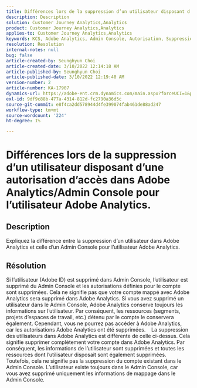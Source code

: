 ```yaml
---
title: Différences lors de la suppression d’un utilisateur disposant d’une autorisation d’accès dans Adobe Analytics/Admin Console pour l’utilisateur Adobe Analytics.
description: Description
solution: Customer Journey Analytics,Analytics
product: Customer Journey Analytics,Analytics
applies-to: Customer Journey Analytics,Analytics
keywords: KCS, Adobe Analytics, Admin Console, Autorisation, Suppression d’utilisateur, Suppression d’utilisateur
resolution: Resolution
internal-notes: null
bug: false
article-created-by: Seunghyun Choi
article-created-date: 3/10/2022 12:14:18 AM
article-published-by: Seunghyun Choi
article-published-date: 3/10/2022 12:19:40 AM
version-number: 2
article-number: KA-17907
dynamics-url: https://adobe-ent.crm.dynamics.com/main.aspx?forceUCI=1&pagetype=entityrecord&etn=knowledgearticle&id=ac67bd03-07a0-ec11-b400-0022480b0a3e
exl-id: 9df9c88b-477a-4314-812d-fc2790a36d5c
source-git-commit: e8f4ca2dd578944d4fe399074fab461de88ad247
workflow-type: tm+mt
source-wordcount: '224'
ht-degree: 1%

---
```


# Différences lors de la suppression d’un utilisateur disposant d’une autorisation d’accès dans Adobe Analytics/Admin Console pour l’utilisateur Adobe Analytics.

## Description


Expliquez la différence entre la suppression d’un utilisateur dans Adobe Analytics et celle d’un Admin Console pour l’utilisateur Adobe Analytics.


## Résolution


Si l’utilisateur (Adobe ID) est supprimé dans Admin Console, l’utilisateur est supprimé du Admin Console et les autorisations définies pour le compte sont supprimées.
Cela ne signifie pas que votre compte mappé avec Adobe Analytics sera supprimé dans Adobe Analytics. Si vous avez supprimé un utilisateur dans le Admin Console, Adobe Analytics conserve toujours les informations sur l’utilisateur.
Par conséquent, les ressources (segments, projets d’espaces de travail, etc.) détenu par le compte le conservera également.
Cependant, vous ne pourrez pas accéder à Adobe Analytics, car les autorisations Adobe Analytics ont été supprimées.
  
La suppression des utilisateurs dans Adobe Analytics est différente de celle ci-dessus. Cela signifie supprimer complètement votre compte dans Adobe Analytics.
Par conséquent, les informations de l’utilisateur sont supprimées et toutes les ressources dont l’utilisateur disposait sont également supprimées.
Toutefois, cela ne signifie pas la suppression du compte existant dans le Admin Console. L’utilisateur existe toujours dans le Admin Console, car vous avez supprimé uniquement les informations de mappage dans le Admin Console.
